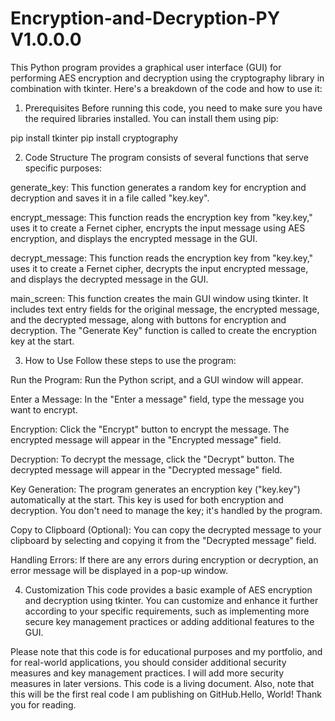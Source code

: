 # Encryption-and-Decryption-PY V1.0.0.0
This Python program provides a graphical user interface (GUI) for performing AES encryption and decryption using the cryptography library in combination with tkinter. Here's a breakdown of the code and how to use it:

1. Prerequisites
Before running this code, you need to make sure you have the required libraries installed. You can install them using pip:

pip install tkinter
pip install cryptography

2. Code Structure
The program consists of several functions that serve specific purposes:

generate_key: This function generates a random key for encryption and decryption and saves it in a file called "key.key".

encrypt_message: This function reads the encryption key from "key.key," uses it to create a Fernet cipher, encrypts the input message using AES encryption, and displays the encrypted message in the GUI.

decrypt_message: This function reads the encryption key from "key.key," uses it to create a Fernet cipher, decrypts the input encrypted message, and displays the decrypted message in the GUI.

main_screen: This function creates the main GUI window using tkinter. It includes text entry fields for the original message, the encrypted message, and the decrypted message, along with buttons for encryption and decryption. The "Generate Key" function is called to create the encryption key at the start.

3. How to Use
Follow these steps to use the program:

Run the Program: Run the Python script, and a GUI window will appear.

Enter a Message: In the "Enter a message" field, type the message you want to encrypt.

Encryption: Click the "Encrypt" button to encrypt the message. The encrypted message will appear in the "Encrypted message" field.

Decryption: To decrypt the message, click the "Decrypt" button. The decrypted message will appear in the "Decrypted message" field.

Key Generation: The program generates an encryption key ("key.key") automatically at the start. This key is used for both encryption and decryption. You don't need to manage the key; it's handled by the program.

Copy to Clipboard (Optional): You can copy the decrypted message to your clipboard by selecting and copying it from the "Decrypted message" field.

Handling Errors: If there are any errors during encryption or decryption, an error message will be displayed in a pop-up window.

4. Customization
This code provides a basic example of AES encryption and decryption using tkinter. You can customize and enhance it further according to your specific requirements, such as implementing more secure key management practices or adding additional features to the GUI.

Please note that this code is for educational purposes and my portfolio, and for real-world applications, you should consider additional security measures and key management practices. I will add more security measures in later versions. This code is a living document. Also, note that this will be the first real code I am publishing on GitHub.Hello, World! Thank you for reading.  
